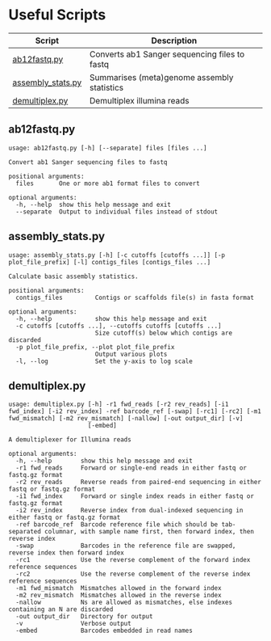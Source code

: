 # Useful Scripts

| Script | Description |
| ------ | ----------- |
| [ab12fastq.py](https://github.com/MicrobiologyETHZ/scripts#ab12fastqpy) | Converts ab1 Sanger sequencing files to fastq |
| [assembly_stats.py](https://github.com/MicrobiologyETHZ/scripts#assembly_statspy) | Summarises (meta)genome assembly statistics |
| [demultiplex.py](https://github.com/MicrobiologyETHZ/scripts#demultiplexpy) | Demultiplex illumina reads |

## ab12fastq.py

```
usage: ab12fastq.py [-h] [--separate] files [files ...]

Convert ab1 Sanger sequencing files to fastq

positional arguments:
  files       One or more ab1 format files to convert

optional arguments:
  -h, --help  show this help message and exit
  --separate  Output to individual files instead of stdout
```

## assembly_stats.py

```
usage: assembly_stats.py [-h] [-c cutoffs [cutoffs ...]] [-p plot_file_prefix] [-l] contigs_files [contigs_files ...]

Calculate basic assembly statistics.

positional arguments:
  contigs_files         Contigs or scaffolds file(s) in fasta format

optional arguments:
  -h, --help            show this help message and exit
  -c cutoffs [cutoffs ...], --cutoffs cutoffs [cutoffs ...]
                        Size cutoff(s) below which contigs are discarded
  -p plot_file_prefix, --plot plot_file_prefix
                        Output various plots
  -l, --log             Set the y-axis to log scale
```

## demultiplex.py

```
usage: demultiplex.py [-h] -r1 fwd_reads [-r2 rev_reads] [-i1 fwd_index] [-i2 rev_index] -ref barcode_ref [-swap] [-rc1] [-rc2] [-m1 fwd_mismatch] [-m2 rev_mismatch] [-nallow] [-out output_dir] [-v]
                      [-embed]

A demultiplexer for Illumina reads

optional arguments:
  -h, --help        show this help message and exit
  -r1 fwd_reads     Forward or single-end reads in either fastq or fastq.gz format
  -r2 rev_reads     Reverse reads from paired-end sequencing in either fastq or fastq.gz format
  -i1 fwd_index     Forward or single index reads in either fastq or fastq.gz format
  -i2 rev_index     Reverse index from dual-indexed sequencing in either fastq or fastq.gz format
  -ref barcode_ref  Barcode reference file which should be tab-separated columnar, with sample name first, then forward index, then reverse index
  -swap             Barcodes in the reference file are swapped, reverse index then forward index
  -rc1              Use the reverse complement of the forward index reference sequences
  -rc2              Use the reverse complement of the reverse index reference sequences
  -m1 fwd_mismatch  Mismatches allowed in the forward index
  -m2 rev_mismatch  Mismatches allowed in the reverse index
  -nallow           Ns are allowed as mismatches, else indexes containing an N are discarded
  -out output_dir   Directory for output
  -v                Verbose output
  -embed            Barcodes embedded in read names
```
